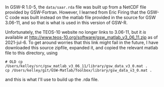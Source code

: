In GSW-R 1.0-5, the `data/saar.rda` file was built up from a NetCDF file
provided by GSW-Fortran.  However, I learned from Eric Firing that the GSW-C
code was built instead on the matlab file provided in the source for GSW
3.06-11, and so that is what is used in this version of GSW-R.

Unfortunately, the TEOS-10 website no longer links to 3.06-11, but it *is*
available at http://www.teos-10.org/software/gsw_matlab_v3_06_11.zip as of
2021-jul-6.  To get around worries that this link might fail in the future, I
have downloaded this source zipfile, expanded it, and copied the relevant
matlab file to this directory, using

    # OLD cp /Users/kelley/src/gsw_matlab_v3_06_11/library/gsw_data_v3_0.mat .
    cp /Users/kelley/git/GSW-Matlab/Toolbox/library/gsw_data_v3_0.mat .

and this is what I'll use to build up the .rda file.


